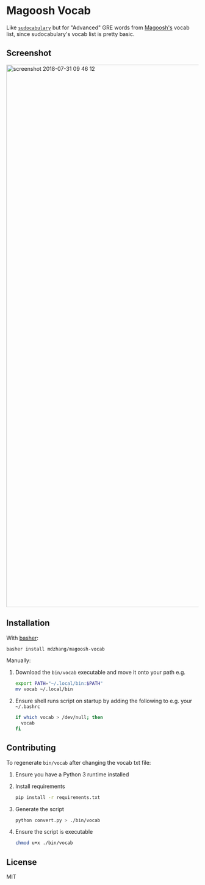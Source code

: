 # Magoosh Vocab

Like [`sudocabulary`](https://github.com/badarsh2/Sudocabulary) but for "Advanced" GRE words from [Magoosh's](https://gre.magoosh.com/) vocab list, since sudocabulary's vocab list is pretty basic.

## Screenshot

<img width="1422" alt="screenshot 2018-07-31 09 46 12" src="https://user-images.githubusercontent.com/3429763/43463460-9a315672-94a6-11e8-92b4-10f7c15d083b.png">

## Installation

With [basher](https://github.com/basherpm/basher):

  ```sh
  basher install mdzhang/magoosh-vocab
  ```

Manually:

1. Download the `bin/vocab` executable and move it onto your path e.g.
    ```sh
    export PATH="~/.local/bin:$PATH"
    mv vocab ~/.local/bin
    ```

1. Ensure shell runs script on startup by adding the following to e.g. your `~/.bashrc`
    ```sh
    if which vocab > /dev/null; then
      vocab
    fi
    ```

## Contributing

To regenerate `bin/vocab` after changing the vocab txt file:

1. Ensure you have a Python 3 runtime installed

1. Install requirements
    ```sh
    pip install -r requirements.txt
    ```

1. Generate the script
    ```sh
    python convert.py > ./bin/vocab
    ```

1. Ensure the script is executable
    ```sh
    chmod u+x ./bin/vocab
    ```

## License

MIT

